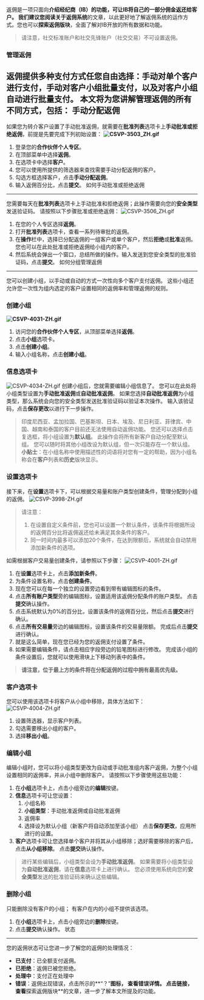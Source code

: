 
返佣是一项只面向**介绍经纪商（IB）**的功能，可让IB将自己的一部分佣金返还给客户。 我们建议您阅读**关于返佣系统**的文章，以此更好地了解返佣系统的运作方式。您也可以**探索返佣版块**，全面了解对IB开放的所有数据和功能。
> 请注意，社交标准账户和社交先锋账户（社交交易）不可设置返佣。
### 管理返佣 ###
返佣提供多种支付方式任您自由选择：手动对单个客户进行支付，手动对客户小组批量支付，以及对客户小组自动进行批量支付。
本文将为您讲解管理返佣的所有不同方式，包括：
手动分配返佣
----------
如果您为转介客户设置了手动批准返佣，就需要在**批准列表**选项卡上**手动批准或拒绝返佣**，前提是先要完成下列初始设置：
**![CSVP-3503_ZH.gif](https://get.exnessaffiliates.help/hc/article_attachments/5740739970834/CSVP-3503_ZH.gif)**
1. 登录您的**合作伙伴个人专区**。
2. 在顶部菜单中选择**返佣**。
3. 在选项卡中选择**客户**。
4. 您可以使用所提供的筛选器来查找需要手动分配返佣的客户。
5. 勾选方框选择客户，点击**手动分配返佣**。
6. 输入返佣百分比，点击**提交**。
如何手动批准或拒绝返佣
----------
您需要每天在**批准列表**选项卡上手动批准和拒绝返佣；此操作需要向您的**安全类型**发送验证码。
请按照以下步骤批准或拒绝返佣：
![CSVP-3506_ZH.gif](https://get.exnessaffiliates.help/hc/article_attachments/5740765475090/CSVP-3506_ZH.gif)
1. 在您的个人专区选择**返佣**。
2. 打开**批准列表**选项卡，查看一系列待审批的返佣。
3. 在**操作**栏中，选择已分配返佣的一组客户或单个客户，然后**拒绝**或**批准**返佣。 您也可以在此处批准或拒绝返佣给小组内的客户。
4. 然后系统会弹出一个窗口，总结所做的操作。输入发送到您安全类型的批准验证码，点击**提交**。
如何分组管理返佣
----------
您可以创建小组，以手动或自动的方式一次性向多个客户支付返佣。 这些小组还允许您一次性为组内选定的客户设置相同的返佣率和管理返佣的规则。
### 创建小组 ###
**![CSVP-4031-ZH.gif](https://get.exnessaffiliates.help/hc/article_attachments/7092654929042/CSVP-4031-ZH.gif)**
1. 访问您的**合作伙伴个人专区**，从顶部菜单选择**返佣**。
2. 点击**小组**选项卡。
3. 点击**创建小组**。
4. 输入小组名称，点击**创建小组**。
### 信息选项卡 ###
![CSVP-4034-ZH.gif](https://get.exnessaffiliates.help/hc/article_attachments/7092937763730/CSVP-4034-ZH.gif)
创建小组后，您就需要编辑小组信息了。 您可以在此处将小组类型设置为**手动批准返佣**或**自动批准返佣**。
如果您选择**自动批准返佣**为小组类型，那么系统会向您的安全类型发送批准验证码以验证本次操作。 输入该验证码，点击**保存更改**以进行下一步操作。
> 印度尼西亚、孟加拉国、巴基斯坦、日本、埃及、尼日利亚、菲律宾、中国、越南和泰国的客户目前还无法使用自动返佣功能。
您还可以选择点击复选框，将小组设置为**默认组**。 此操作会将所有新客户自动分配至默认组。 您可以随时将其他小组改设为默认组，但一次只能存在一个默认组。
> **小贴士**：在小组名称中使用描述性的词语将对您有一定的帮助，因为小组名称会在**客户**列表和**历史**版块显示。
### 设置选项卡 ###
接下来，在**设置**选项卡下，可以根据交易量和账户类型创建条件，管理分配到小组的返佣。
![CSVP-3998-ZH.gif](https://get.exnessaffiliates.help/hc/article_attachments/7099496369938/CSVP-3998-ZH.gif)
>
>
> 请注意：
>
>
> 1. 在设置自定义条件前，您也可以设置一个默认条件，该条件将根据所设的返佣百分比将返佣返还给未满足其余条件的客户。
> 2. 同一时间内最多可以添加20个条件，在达到限额后，系统就会自动禁用添加新条件的选项。
>
>
如需根据客户交易量创建条件，请参照以下步骤：
![CSVP-4001-ZH.gif](https://get.exnessaffiliates.help/hc/article_attachments/7099837531154/CSVP-4001-ZH.gif)
1. 在**设置**选项卡上，点击**添加新条件**。
2. 为条件设置名称，点击**创建条件**。
3. 现在您可以在每一个独立的设置旁边看到带有编辑图标的条件。
4. 点击**所有账户类型**旁的编辑图标，设置适用该返佣分配条件的账户类型。 点击**提交**确认操作。
5. 点击系统默认为0%的百分比，设置该条件的返佣百分比，然后点击**提交**进行确认。
6. 点击**所有交易量**旁边的编辑图标，设置该条件的交易量限额。 完成后点击**提交**进行确认。
7. 就是这么简单，现在您已经为您的返佣支付设置了条件。
8. 如果需要编辑条件，请点击相应字段旁边的铅笔图标进行修改。
完成该小组的条件设置后，您就可以使用滑块上下移动列表中的条件。
> **请注意，位于最上方的条件将在分配返佣的过程中拥有最高优先级。**
### 客户选项卡 ###
您可以使用该选项卡将客户从小组中移除，具体方法如下：
![CSVP-4004-ZH.gif](https://get.exnessaffiliates.help/hc/article_attachments/7100096424978/CSVP-4004-ZH.gif)
1. 设置筛选器，显示客户列表。
2. 勾选需要移出小组的客户。
3. 选择**移出小组**。
### 编辑小组 ###
编辑小组时，您可以将小组类型更改为自动或手动批准组内客户返佣，为整个小组设置相同的返佣率，并从小组中删除客户。
请按照以下步骤使用这些功能：
1. 在**小组**选项卡上，点击小组旁边的**编辑**按键。
2. **信息**选项卡可让您设置：
   1. 小组名称
   2. **小组类型**：手动批准返佣或自动批准返佣
   3. 返佣率
   4. 选择设为默认小组（新客户将自动添加至该小组）
   点击**保存更改**，应用所进行的设置。
3. **客户**选项卡可让您选择单个客户并将其从小组移除；选好需要移除的客户后，点击**从小组移除**。 点击**提交**确认操作。
> 进行某些编辑后，小组类型会设为**手动批准返佣**。 如果需要将小组类型设为**自动批准返佣**，请在**信息**选项卡上进行确认。 您必须使用系统向您的**安全类型**发送的批准验证码来确认这些编辑。
### 删除小组 ###
只能删除没有客户的小组； 有客户在内的小组不提供该选项。
1. 在**小组**选项卡上，点击小组旁边的**删除**按键。
2. 点击**提交**确认操作。
状态
----------
您的返佣状态可让您进一步了解您的返佣的处理情况：
* **已支付**：已全额支付返佣。
* **已拒绝**：返佣已被您拒绝。
* **处理中**：支付正在处理中
* **错误**：返佣出现错误，点击所示的**“？”**图标， 查看错误详情。
点击链接，查看**探索返佣版块**的文章，进一步了解本文所提及的功能。